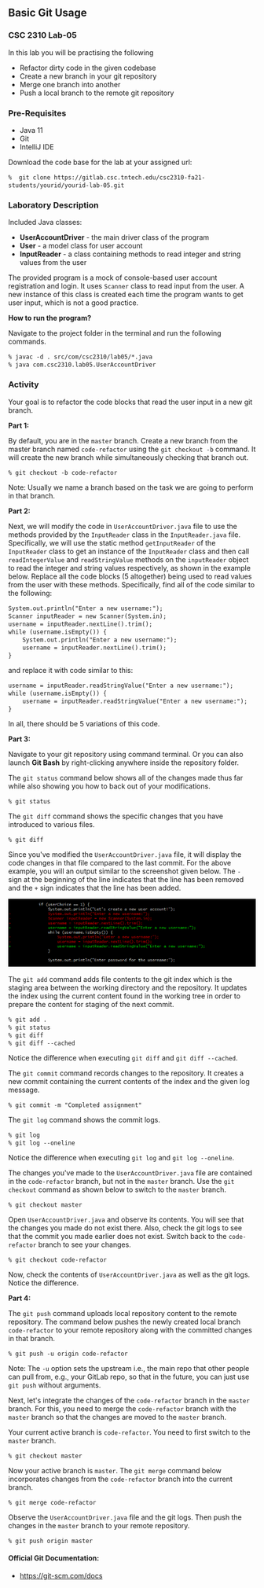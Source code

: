 ## Basic Git Usage
### CSC 2310 Lab-05

In this lab you will be practising the following
* Refactor dirty code in the given codebase
* Create a new branch in your git repository
* Merge one branch into another
* Push a local branch to the remote git repository

### Pre-Requisites
* Java 11
* Git
* IntelliJ IDE

Download the code base for the lab at your assigned url:
```text
%  git clone https://gitlab.csc.tntech.edu/csc2310-fa21-students/yourid/yourid-lab-05.git
```

### Laboratory Description

Included Java classes:
* **UserAccountDriver** - the main driver class of the program
* **User** - a model class for user account
* **InputReader** - a class containing methods to read integer and string values from the user

The provided program is a mock of console-based user account registration and login. It uses ``Scanner`` class to read input from the user. A new instance of this class is created each time the program wants to get user input, which is not a good practice.

**How to run the program?**

Navigate to the project folder in the terminal and run the following commands.
```text
% javac -d . src/com/csc2310/lab05/*.java
% java com.csc2310.lab05.UserAccountDriver
```

### Activity

Your goal is to refactor the code blocks that read the user input in a new git branch.

**Part 1:**

By default, you are in the `master` branch.
Create a new branch from the master branch named `code-refactor` using 
the `git checkout -b` command.
It will create the new branch while simultaneously checking that branch out.
```text
% git checkout -b code-refactor
```
Note: Usually we name a branch based on the task we are going to perform in that branch.

**Part 2:**

Next, we will modify the code in `UserAccountDriver.java` file to use the methods provided by the `InputReader` class in the `InputReader.java` file. Specifically, we will use the static method `getInputReader` of the `InputReader` class to get an instance of the `InputReader` class and then call `readIntegerValue` and `readStringValue` methods on the `inputReader` object to read the integer and string values respectively, as shown in the example below. Replace all the code blocks (5 altogether) being used to read values from the user with these methods.
Specifically, find all of the code similar to the following:
```text
System.out.println("Enter a new username:");
Scanner inputReader = new Scanner(System.in);
username = inputReader.nextLine().trim();
while (username.isEmpty()) {
    System.out.println("Enter a new username:");
    username = inputReader.nextLine().trim();
}
```
and replace it with code similar to this:
```text
username = inputReader.readStringValue("Enter a new username:");
while (username.isEmpty()) {
    username = inputReader.readStringValue("Enter a new username:");
}
```
In all, there should be 5 variations of this code.

**Part 3:**

Navigate to your git repository using command terminal. Or you can also launch **Git Bash** by right-clicking anywhere inside the repository folder.

The `git status` command below shows all of the changes made thus far while also showing you how to back out of your modifications.
```text
% git status
```

The `git diff` command shows the specific changes that you have introduced to various files.
```text
% git diff
```
Since you've modified the `UserAccountDriver.java` file, it will display the code changes in that file compared to the last commit. For the above example, you will an output similar to the screenshot given below. The `-` sign at the beginning of the line indicates that the line has been removed and the `+` sign indicates that the line has been added.

![Git Difference of Example](git_difference_example.png)

The `git add` command adds file contents to the git index which is the staging area between the working directory and the repository. It updates the index using the current content found in the working tree in order to prepare the content for staging of the next commit.
```text
% git add .
% git status
% git diff
% git diff --cached
```
Notice the difference when executing `git diff` and `git diff --cached`.

The `git commit` command records changes to the repository. It creates a new commit containing the current contents of the index and the given log message.
```text
% git commit -m "Completed assignment"
```

The `git log` command shows the commit logs.
```text
% git log
% git log --oneline
```
Notice the difference when executing `git log` and `git log --oneline`.

The changes you've made to the `UserAccountDriver.java` file are contained in the `code-refactor` branch, but not in the `master` branch. Use the `git checkout` command as shown below to switch to the `master` branch.
```text
% git checkout master
```
Open `UserAccountDriver.java` and observe its contents. You will see that the changes you made do not exist there. Also, check the git logs to see that the commit you made earlier does not exist. Switch back to the `code-refactor` branch to see your changes.
```text
% git checkout code-refactor
```
Now, check the contents of `UserAccountDriver.java` as well as the git logs. Notice the difference.


**Part 4:**

The `git push` command uploads local repository content to the remote repository.
The command below pushes the newly created local branch `code-refactor` to your remote repository along with the committed changes in that branch.
```text
% git push -u origin code-refactor
```
Note: The `-u` option sets the upstream i.e., the main repo that other people can pull from, e.g., your GitLab repo, so that in the future, you can just use `git push` without arguments.

Next, let's integrate the changes of the `code-refactor` branch in the `master` branch. For this, you need to merge the `code-refactor` branch with the `master` branch so that the changes are moved to the `master` branch.

Your current active branch is `code-refactor`. You need to first switch to the `master` branch.
```text
% git checkout master
```
Now your active branch is `master`. The `git merge` command below incorporates changes from the `code-refactor` branch into the current branch.
```text
% git merge code-refactor
```
Observe the `UserAccountDriver.java` file and the git logs. Then push the changes in the `master` branch to your remote repository.
```text
% git push origin master
```

#### Official Git Documentation:

- https://git-scm.com/docs
